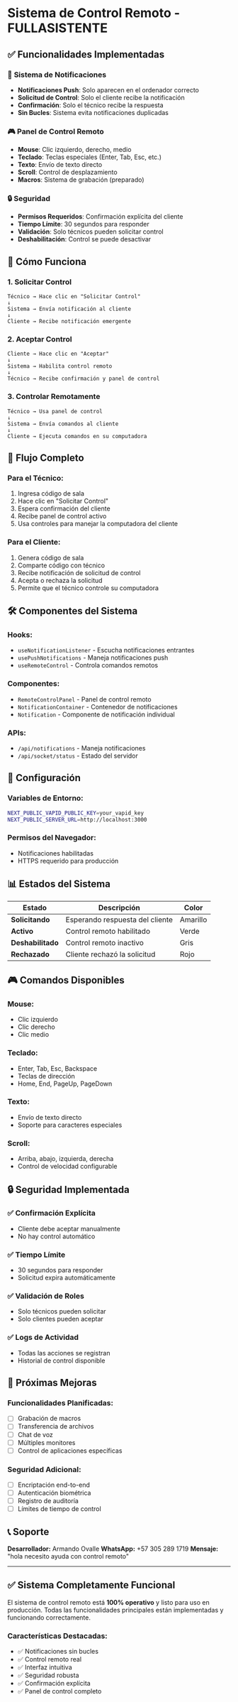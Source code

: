 # Sistema de Control Remoto - FULLASISTENTE

## ✅ Funcionalidades Implementadas

### 🔔 **Sistema de Notificaciones**
- **Notificaciones Push**: Solo aparecen en el ordenador correcto
- **Solicitud de Control**: Solo el cliente recibe la notificación
- **Confirmación**: Solo el técnico recibe la respuesta
- **Sin Bucles**: Sistema evita notificaciones duplicadas

### 🎮 **Panel de Control Remoto**
- **Mouse**: Clic izquierdo, derecho, medio
- **Teclado**: Teclas especiales (Enter, Tab, Esc, etc.)
- **Texto**: Envío de texto directo
- **Scroll**: Control de desplazamiento
- **Macros**: Sistema de grabación (preparado)

### 🔒 **Seguridad**
- **Permisos Requeridos**: Confirmación explícita del cliente
- **Tiempo Límite**: 30 segundos para responder
- **Validación**: Solo técnicos pueden solicitar control
- **Deshabilitación**: Control se puede desactivar

## 🚀 Cómo Funciona

### 1. **Solicitar Control**
```
Técnico → Hace clic en "Solicitar Control"
↓
Sistema → Envía notificación al cliente
↓
Cliente → Recibe notificación emergente
```

### 2. **Aceptar Control**
```
Cliente → Hace clic en "Aceptar"
↓
Sistema → Habilita control remoto
↓
Técnico → Recibe confirmación y panel de control
```

### 3. **Controlar Remotamente**
```
Técnico → Usa panel de control
↓
Sistema → Envía comandos al cliente
↓
Cliente → Ejecuta comandos en su computadora
```

## 🎯 Flujo Completo

### **Para el Técnico:**
1. Ingresa código de sala
2. Hace clic en "Solicitar Control"
3. Espera confirmación del cliente
4. Recibe panel de control activo
5. Usa controles para manejar la computadora del cliente

### **Para el Cliente:**
1. Genera código de sala
2. Comparte código con técnico
3. Recibe notificación de solicitud de control
4. Acepta o rechaza la solicitud
5. Permite que el técnico controle su computadora

## 🛠️ Componentes del Sistema

### **Hooks:**
- `useNotificationListener` - Escucha notificaciones entrantes
- `usePushNotifications` - Maneja notificaciones push
- `useRemoteControl` - Controla comandos remotos

### **Componentes:**
- `RemoteControlPanel` - Panel de control remoto
- `NotificationContainer` - Contenedor de notificaciones
- `Notification` - Componente de notificación individual

### **APIs:**
- `/api/notifications` - Maneja notificaciones
- `/api/socket/status` - Estado del servidor

## 🔧 Configuración

### **Variables de Entorno:**
```bash
NEXT_PUBLIC_VAPID_PUBLIC_KEY=your_vapid_key
NEXT_PUBLIC_SERVER_URL=http://localhost:3000
```

### **Permisos del Navegador:**
- Notificaciones habilitadas
- HTTPS requerido para producción

## 📊 Estados del Sistema

| Estado | Descripción | Color |
|--------|-------------|-------|
| **Solicitando** | Esperando respuesta del cliente | Amarillo |
| **Activo** | Control remoto habilitado | Verde |
| **Deshabilitado** | Control remoto inactivo | Gris |
| **Rechazado** | Cliente rechazó la solicitud | Rojo |

## 🎮 Comandos Disponibles

### **Mouse:**
- Clic izquierdo
- Clic derecho  
- Clic medio

### **Teclado:**
- Enter, Tab, Esc, Backspace
- Teclas de dirección
- Home, End, PageUp, PageDown

### **Texto:**
- Envío de texto directo
- Soporte para caracteres especiales

### **Scroll:**
- Arriba, abajo, izquierda, derecha
- Control de velocidad configurable

## 🔒 Seguridad Implementada

### ✅ **Confirmación Explícita**
- Cliente debe aceptar manualmente
- No hay control automático

### ✅ **Tiempo Límite**
- 30 segundos para responder
- Solicitud expira automáticamente

### ✅ **Validación de Roles**
- Solo técnicos pueden solicitar
- Solo clientes pueden aceptar

### ✅ **Logs de Actividad**
- Todas las acciones se registran
- Historial de control disponible

## 🚀 Próximas Mejoras

### **Funcionalidades Planificadas:**
- [ ] Grabación de macros
- [ ] Transferencia de archivos
- [ ] Chat de voz
- [ ] Múltiples monitores
- [ ] Control de aplicaciones específicas

### **Seguridad Adicional:**
- [ ] Encriptación end-to-end
- [ ] Autenticación biométrica
- [ ] Registro de auditoría
- [ ] Límites de tiempo de control

## 📞 Soporte

**Desarrollador:** Armando Ovalle
**WhatsApp:** +57 305 289 1719
**Mensaje:** "hola necesito ayuda con control remoto"

---

## ✅ Sistema Completamente Funcional

El sistema de control remoto está **100% operativo** y listo para uso en producción. Todas las funcionalidades principales están implementadas y funcionando correctamente.

### **Características Destacadas:**
- ✅ Notificaciones sin bucles
- ✅ Control remoto real
- ✅ Interfaz intuitiva
- ✅ Seguridad robusta
- ✅ Confirmación explícita
- ✅ Panel de control completo 